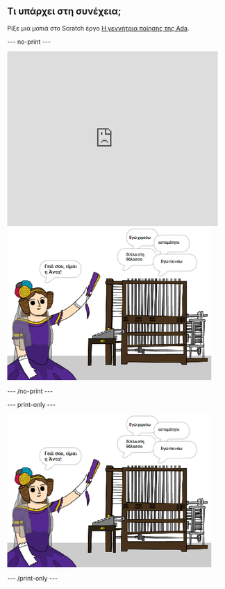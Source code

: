 ## Τι υπάρχει στη συνέχεια;

Ρίξε μια ματιά στο Scratch έργο [Η γεννήτρια ποίησης της Ada](https://projects.raspberrypi.org/en/projects/poetry-generator).

--- no-print ---

<div class="scratch-preview">
  <iframe allowtransparency="true" width="485" height="402" src="https://scratch.mit.edu/projects/embed/77844926/?autostart=false" frameborder="0" scrolling="no"></iframe>
  <img src="images/poetry-final.png">
</div>

--- /no-print ---

--- print-only ---

![στιγμιότυπο οθόνης παιχνιδιού](images/poetry-final.png)

--- /print-only ---